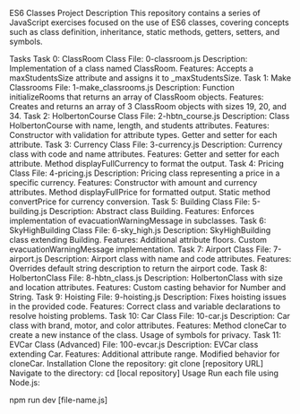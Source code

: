 ES6 Classes Project
Description
This repository contains a series of JavaScript exercises focused on the use of ES6 classes, covering concepts such as class definition, inheritance, static methods, getters, setters, and symbols.

Tasks
Task 0: ClassRoom Class
File: 0-classroom.js
Description: Implementation of a class named ClassRoom.
Features:
Accepts a maxStudentsSize attribute and assigns it to _maxStudentsSize.
Task 1: Make Classrooms
File: 1-make_classrooms.js
Description: Function initializeRooms that returns an array of ClassRoom objects.
Features:
Creates and returns an array of 3 ClassRoom objects with sizes 19, 20, and 34.
Task 2: HolbertonCourse Class
File: 2-hbtn_course.js
Description: Class HolbertonCourse with name, length, and students attributes.
Features:
Constructor with validation for attribute types.
Getter and setter for each attribute.
Task 3: Currency Class
File: 3-currency.js
Description: Currency class with code and name attributes.
Features:
Getter and setter for each attribute.
Method displayFullCurrency to format the output.
Task 4: Pricing Class
File: 4-pricing.js
Description: Pricing class representing a price in a specific currency.
Features:
Constructor with amount and currency attributes.
Method displayFullPrice for formatted output.
Static method convertPrice for currency conversion.
Task 5: Building Class
File: 5-building.js
Description: Abstract class Building.
Features:
Enforces implementation of evacuationWarningMessage in subclasses.
Task 6: SkyHighBuilding Class
File: 6-sky_high.js
Description: SkyHighBuilding class extending Building.
Features:
Additional attribute floors.
Custom evacuationWarningMessage implementation.
Task 7: Airport Class
File: 7-airport.js
Description: Airport class with name and code attributes.
Features:
Overrides default string description to return the airport code.
Task 8: HolbertonClass
File: 8-hbtn_class.js
Description: HolbertonClass with size and location attributes.
Features:
Custom casting behavior for Number and String.
Task 9: Hoisting
File: 9-hoisting.js
Description: Fixes hoisting issues in the provided code.
Features:
Correct class and variable declarations to resolve hoisting problems.
Task 10: Car Class
File: 10-car.js
Description: Car class with brand, motor, and color attributes.
Features:
Method cloneCar to create a new instance of the class.
Usage of symbols for privacy.
Task 11: EVCar Class (Advanced)
File: 100-evcar.js
Description: EVCar class extending Car.
Features:
Additional attribute range.
Modified behavior for cloneCar.
Installation
Clone the repository: git clone [repository URL]
Navigate to the directory: cd [local repository]
Usage
Run each file using Node.js:

npm run dev [file-name.js]
